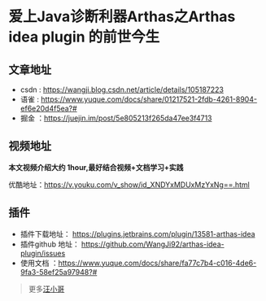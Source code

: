 # 爱上Java诊断利器Arthas之Arthas idea plugin 的前世今生

## 文章地址
* csdn : https://wangji.blog.csdn.net/article/details/105187223
* 语雀  : https://www.yuque.com/docs/share/01217521-2fdb-4261-8904-ef6e20d4f5ea?#
* 掘金 ：https://juejin.im/post/5e805213f265da47ee3f4713

## 视频地址
**本文视频介绍大约 1hour,最好结合视频+文档学习+实践** 

优酷地址：https://v.youku.com/v_show/id_XNDYxMDUxMzYxNg==.html

## 插件
* 插件下载地址： https://plugins.jetbrains.com/plugin/13581-arthas-idea
* 插件github 地址： https://github.com/WangJi92/arthas-idea-plugin/issues
* 使用文档 ：https://www.yuque.com/docs/share/fa77c7b4-c016-4de6-9fa3-58ef25a97948?#


> 更多[汪小哥](https://wangji.blog.csdn.net/)
